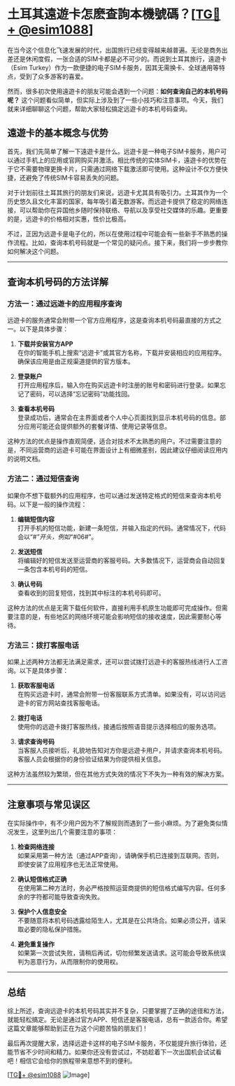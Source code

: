 # 土耳其遠遊卡怎麽查詢本機號碼？[[TG💪+ @esim1088](https://t.me/s/esim1088)]

在当今这个信息化飞速发展的时代，出国旅行已经变得越来越普遍。无论是商务出差还是休闲度假，一张合适的SIM卡都是必不可少的。而说到土耳其旅行，遠遊卡（Esim Turkey）作为一款便捷的电子SIM卡服务，因其无需换卡、全球通用等特点，受到了众多游客的喜爱。

然而，很多初次使用遠遊卡的朋友可能会遇到一个问题：**如何查询自己的本机号码呢？** 这个问题看似简单，但实际上涉及到了一些小技巧和注意事项。今天，我们就来详细聊聊这个问题，帮助大家轻松搞定远遊卡的本机号码查询。

## 遠遊卡的基本概念与优势

首先，我们先简单了解一下遠遊卡是什么。远遊卡是一种电子SIM卡服务，用户可以通过手机上的应用或官网购买并激活。相比传统的实体SIM卡，遠遊卡的优势在于它不需要物理更换卡片，只需通过网络下载激活即可使用。这种设计不仅方便快捷，还避免了传统SIM卡容易丢失的问题。

对于计划前往土耳其旅行的朋友们来说，远遊卡尤其具有吸引力。土耳其作为一个历史悠久且文化丰富的国家，每年吸引着无数游客。而远遊卡提供了稳定的网络连接，可以帮助你在异国他乡随时保持联络、导航以及享受社交媒体的乐趣。更重要的是，远遊卡的价格相对实惠，性价比极高。

不过，正因为远遊卡是电子化的，所以在使用过程中可能会有一些新手不熟悉的操作流程。比如，查询本机号码就是一个常见的疑问点。接下来，我们将一步步教你如何解决这个问题。

---

## 查询本机号码的方法详解

### 方法一：通过远遊卡的应用程序查询

远遊卡的服务通常会附带一个官方应用程序，这是查询本机号码最直接的方式之一。以下是具体步骤：

1. **下载并安装官方APP**  
   在你的智能手机上搜索“远遊卡”或其官方名称，下载并安装相应的应用程序。确保该应用是由正规渠道提供的官方版本。

2. **登录账户**  
   打开应用程序后，输入你在购买远遊卡时注册的账号和密码进行登录。如果忘记了密码，可以选择“忘记密码”功能找回。

3. **查看本机号码**  
   登录成功后，通常会在主界面或者个人中心页面找到显示本机号码的信息。部分应用可能还会提供额外的套餐详情、使用记录等信息。

这种方法的优点是操作直观简便，适合对技术不太熟悉的用户。不过需要注意的是，不同运营商的远遊卡可能在界面设计上有细微差别，因此建议仔细阅读应用内的说明文档。

### 方法二：通过短信查询

如果你不想下载额外的应用程序，也可以通过发送特定格式的短信来查询本机号码。以下是一般的操作流程：

1. **编辑短信内容**  
   打开手机的短信功能，新建一条短信，并输入指定的代码。通常情况下，代码会以“*#”开头，例如“*#06#”。

2. **发送短信**  
   将编辑好的短信发送至运营商的客服号码。大多数情况下，运营商会自动回复一条包含本机号码的短信。

3. **确认号码**  
   查看收到的回复短信，找到其中标注的本机号码即可。

这种方法的优点是无需下载任何软件，直接利用手机原生功能即可完成操作。但需要注意的是，有些地区的网络环境可能会影响短信的接收速度，因此需要耐心等待。

### 方法三：拨打客服电话

如果上述两种方法都无法满足需求，还可以尝试拨打远遊卡的客服热线进行人工咨询。以下是具体步骤：

1. **获取客服电话**  
   在购买远遊卡时，通常会附带一份客服联系方式清单。如果没有，可以访问远遊卡的官方网站查找客服电话。

2. **拨打电话**  
   使用你的远遊卡拨打客服热线，接通后按照语音提示选择相应的服务选项。

3. **请求查询号码**  
   当客服人员接听后，礼貌地告知对方你是远遊卡用户，并请求查询本机号码。客服人员会根据你的身份验证结果为你提供相关信息。

这种方法虽然较为繁琐，但在其他方式失效的情况下不失为一种有效的解决方案。

---

## 注意事项与常见误区

在实际操作中，有不少用户因为不了解规则而遇到了一些小麻烦。为了避免类似情况发生，这里列出几个需要注意的事项：

1. **检查网络连接**  
   如果采用第一种方法（通过APP查询），请确保手机已连接到互联网。否则，即使安装了应用程序也无法正常使用。

2. **确认短信格式正确**  
   在使用第二种方法时，务必严格按照运营商提供的短信格式编写内容。任何多余的字符都可能导致查询失败。

3. **保护个人信息安全**  
   不要随意将本机号码透露给陌生人，尤其是在公共场合。如果必须公开，请采取必要的隐私保护措施。

4. **避免重复操作**  
   如果第一次尝试失败，请稍后再试，切勿频繁发送请求。这可能会导致系统误判为恶意行为，从而限制你的使用权。

---

## 总结

综上所述，查询远遊卡的本机号码其实并不复杂，只要掌握了正确的途径和方法，就能轻松搞定。无论是通过官方APP、短信还是客服电话，总有一款适合你。希望这篇文章能够帮助到正在为这个问题苦恼的朋友们！

最后再次提醒大家，选择远遊卡这样的电子SIM卡服务，不仅能提升旅行体验，还能节省不少时间和精力。如果你还没有尝试过，不妨趁着下一次出国机会试试看吧！相信它会给你的旅程带来意想不到的便利。

[[TG💪+ @esim1088](https://t.me/s/esim1088) ![Image](https://i.postimg.cc/4NQfJmqS/Snipaste-2025-05-13-00-14-12.png)]